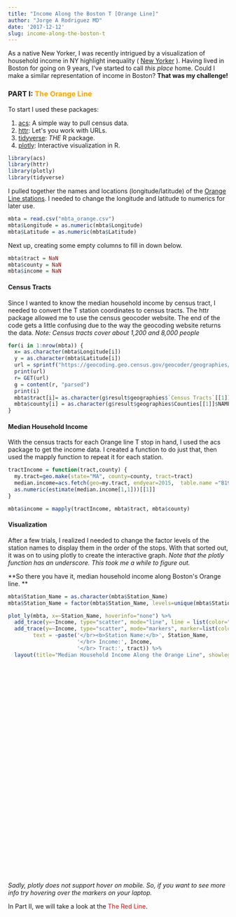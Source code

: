 ```yaml
---
title: "Income Along the Boston T [Orange Line]"
author: "Jorge A Rodriguez MD"
date: '2017-12-12'
slug: income-along-the-boston-t
---
```


As a native New Yorker, I was recently intrigued by a visualization of household income in NY highlight inequality ( [New Yorker](https://projects.newyorker.com/story/subway/) ). Having lived in Boston for going on 9 years, I've started to call *this place* home. Could I make a similar representation of income in Boston? **That was my challenge!** 

### PART I: <span style="color:orange">The Orange Line</span>

To start I used these packages:  
1. [acs](https://cran.r-project.org/web/packages/acs/index.html): A simple way to pull census data.  
2. [httr](https://cran.r-project.org/web/packages/httr/index.html): Let's you work with URLs.  
3. [tidyverse](https://www.tidyverse.org/): *THE* R package.  
4. [plotly](https://plot.ly/r/): Interactive visualization in R.

```r
library(acs)
library(httr)
library(plotly)
library(tidyverse)
```

I pulled together the names and locations (longitude/latitude) of the [Orange Line stations](../mbta_orange.csv). I needed to change the longitude and latitude to numerics for later use. 

```r
mbta = read.csv("mbta_orange.csv")
mbta$Longitude = as.numeric(mbta$Longitude)
mbta$Latitude = as.numeric(mbta$Latitude)
```

Next up, creating some empty columns to fill in down below. 

```r
mbta$tract = NaN
mbta$county = NaN
mbta$income = NaN
```

#### Census Tracts 
Since I wanted to know the median household income by census tract, I needed to convert the T station coordinates to census tracts. The httr package allowed me to use the census geocoder website. The end of the code gets a little confusing due to the way the geocoding website returns the data.
*Note: Census tracts cover about 1,200 and 8,000 people*

```r
for(i in 1:nrow(mbta)) {
  x= as.character(mbta$Longitude[i])
  y = as.character(mbta$Latitude[i])
  url = sprintf("https://geocoding.geo.census.gov/geocoder/geographies/coordinates?x=%s&y=%s&benchmark=4&vintage=4", x, y)
  print(url)
  r= GET(url)
  g = content(r, "parsed")
  print(i)
  mbta$tract[i]= as.character(g$result$geographies$`Census Tracts`[[1]][17]$TRACT[[1]])
  mbta$county[i] = as.character(g$result$geographies$Counties[[1]]$NAME[[1]])
}
```
#### Median Household Income
With the census tracts for each Orange line T stop in hand, I used the acs package to get the income data. I created a function to do just that, then used the mapply function to repeat it for each station.

```r
tractIncome = function(tract,county) {
  my.tract=geo.make(state="MA", county=county, tract=tract)
  median.income=acs.fetch(geo=my.tract, endyear=2015,  table.name ="B19013")
  as.numeric(estimate(median.income[1,1]))[[1]]
}

mbta$income = mapply(tractIncome, mbta$tract, mbta$county)
```



#### Visualization
After a few trials, I realized I needed to change the factor levels of the station names to display them in the order of the stops. With that sorted out, it was on to using plotly to create the interactive graph. *Note that the plotly function has an underscore. This took me a while to figure out.*

**So there you have it, median household income along Boston's Orange line. **

```r
mbta$Station_Name = as.character(mbta$Station_Name)
mbta$Station_Name = factor(mbta$Station_Name, levels=unique(mbta$Station_Name))

plot_ly(mbta, x=~Station_Name, hoverinfo="none") %>%
  add_trace(y=~Income, type="scatter", mode="line", line = list(color="orange", width=6)) %>%
  add_trace(y=~Income, type="scatter", mode="markers", marker=list(color="black", size=8), hoverinfo= 'text',
        text = ~paste('</br><b>Station Name:</b>', Station_Name,
                      '</br> Income:', Income,
                      '</br> Tract:', tract)) %>%
  layout(title="Median Household Income Along the Orange Line", showlegend=FALSE, xaxis=list(title="", tickangle=-90), yaxis=list(title="", range=c(0, 200000)), margin=list(b=160))
```

<!--html_preserve--><div id="409421f447ef" style="width:672px;height:480px;" class="plotly html-widget"></div>
<script type="application/json" data-for="409421f447ef">{"x":{"visdat":{"40943fee65e3":["function () ","plotlyVisDat"]},"cur_data":"40943fee65e3","attrs":{"40943fee65e3":{"x":{},"hoverinfo":"none","alpha":1,"sizes":[10,100],"y":{},"type":"scatter","mode":"line","line":{"color":"orange","width":6}},"40943fee65e3.1":{"x":{},"hoverinfo":"text","alpha":1,"sizes":[10,100],"y":{},"type":"scatter","mode":"markers","marker":{"color":"black","size":8},"text":{}}},"layout":{"margin":{"b":160,"l":60,"t":25,"r":10},"title":"Median Household Income Along the Orange Line","showlegend":false,"xaxis":{"domain":[0,1],"title":"","tickangle":-90,"type":"category","categoryorder":"array","categoryarray":["Oak Grove","Malden Center","Wellington","Assembly","Sullivan Square","Community College","North Station ","Haymarket","State Street","Downtown Crossing","Chinatown","Tufts Medical Center","Back Bay","Massachusetts Ave. ","Ruggles","Roxbury Crossing","Jackson Square","Stony Brook","Green Street","Forest Hills"]},"yaxis":{"domain":[0,1],"title":"","range":[0,200000]},"hovermode":"closest"},"source":"A","config":{"modeBarButtonsToAdd":[{"name":"Collaborate","icon":{"width":1000,"ascent":500,"descent":-50,"path":"M487 375c7-10 9-23 5-36l-79-259c-3-12-11-23-22-31-11-8-22-12-35-12l-263 0c-15 0-29 5-43 15-13 10-23 23-28 37-5 13-5 25-1 37 0 0 0 3 1 7 1 5 1 8 1 11 0 2 0 4-1 6 0 3-1 5-1 6 1 2 2 4 3 6 1 2 2 4 4 6 2 3 4 5 5 7 5 7 9 16 13 26 4 10 7 19 9 26 0 2 0 5 0 9-1 4-1 6 0 8 0 2 2 5 4 8 3 3 5 5 5 7 4 6 8 15 12 26 4 11 7 19 7 26 1 1 0 4 0 9-1 4-1 7 0 8 1 2 3 5 6 8 4 4 6 6 6 7 4 5 8 13 13 24 4 11 7 20 7 28 1 1 0 4 0 7-1 3-1 6-1 7 0 2 1 4 3 6 1 1 3 4 5 6 2 3 3 5 5 6 1 2 3 5 4 9 2 3 3 7 5 10 1 3 2 6 4 10 2 4 4 7 6 9 2 3 4 5 7 7 3 2 7 3 11 3 3 0 8 0 13-1l0-1c7 2 12 2 14 2l218 0c14 0 25-5 32-16 8-10 10-23 6-37l-79-259c-7-22-13-37-20-43-7-7-19-10-37-10l-248 0c-5 0-9-2-11-5-2-3-2-7 0-12 4-13 18-20 41-20l264 0c5 0 10 2 16 5 5 3 8 6 10 11l85 282c2 5 2 10 2 17 7-3 13-7 17-13z m-304 0c-1-3-1-5 0-7 1-1 3-2 6-2l174 0c2 0 4 1 7 2 2 2 4 4 5 7l6 18c0 3 0 5-1 7-1 1-3 2-6 2l-173 0c-3 0-5-1-8-2-2-2-4-4-4-7z m-24-73c-1-3-1-5 0-7 2-2 3-2 6-2l174 0c2 0 5 0 7 2 3 2 4 4 5 7l6 18c1 2 0 5-1 6-1 2-3 3-5 3l-174 0c-3 0-5-1-7-3-3-1-4-4-5-6z"},"click":"function(gd) { \n        // is this being viewed in RStudio?\n        if (location.search == '?viewer_pane=1') {\n          alert('To learn about plotly for collaboration, visit:\\n https://cpsievert.github.io/plotly_book/plot-ly-for-collaboration.html');\n        } else {\n          window.open('https://cpsievert.github.io/plotly_book/plot-ly-for-collaboration.html', '_blank');\n        }\n      }"}],"cloud":false},"data":[{"x":["Oak Grove","Malden Center","Wellington","Assembly","Sullivan Square","Community College","North Station ","Haymarket","State Street","Downtown Crossing","Chinatown","Tufts Medical Center","Back Bay","Massachusetts Ave. ","Ruggles","Roxbury Crossing","Jackson Square","Stony Brook","Green Street","Forest Hills"],"hoverinfo":["none","none","none","none","none","none","none","none","none","none","none","none","none","none","none","none","none","none","none","none"],"y":[81875,39934,72202,80455,121096,121096,81607,102277,102277,89855,89855,20905,98482,16993,16892,42585,20914,75873,77462,64116],"type":"scatter","mode":"line+lines","line":{"fillcolor":"rgba(31,119,180,1)","color":"orange","width":6},"xaxis":"x","yaxis":"y","frame":null},{"x":["Oak Grove","Malden Center","Wellington","Assembly","Sullivan Square","Community College","North Station ","Haymarket","State Street","Downtown Crossing","Chinatown","Tufts Medical Center","Back Bay","Massachusetts Ave. ","Ruggles","Roxbury Crossing","Jackson Square","Stony Brook","Green Street","Forest Hills"],"hoverinfo":["text","text","text","text","text","text","text","text","text","text","text","text","text","text","text","text","text","text","text","text"],"y":[81875,39934,72202,80455,121096,121096,81607,102277,102277,89855,89855,20905,98482,16993,16892,42585,20914,75873,77462,64116],"type":"scatter","mode":"markers","marker":{"fillcolor":"rgba(255,127,14,1)","color":"black","size":8,"line":{"color":"transparent"}},"text":["<\/br><b>Station Name:<\/b> Oak Grove <\/br> Income: 81875 <\/br> Tract: 341101","<\/br><b>Station Name:<\/b> Malden Center <\/br> Income: 39934 <\/br> Tract: 341300","<\/br><b>Station Name:<\/b> Wellington <\/br> Income: 72202 <\/br> Tract: 339801","<\/br><b>Station Name:<\/b> Assembly <\/br> Income: 80455 <\/br> Tract: 350103","<\/br><b>Station Name:<\/b> Sullivan Square <\/br> Income: 121096 <\/br> Tract: 40600","<\/br><b>Station Name:<\/b> Community College <\/br> Income: 121096 <\/br> Tract: 40600","<\/br><b>Station Name:<\/b> North Station  <\/br> Income: 81607 <\/br> Tract: 20303","<\/br><b>Station Name:<\/b> Haymarket <\/br> Income: 102277 <\/br> Tract: 30300","<\/br><b>Station Name:<\/b> State Street <\/br> Income: 102277 <\/br> Tract: 30300","<\/br><b>Station Name:<\/b> Downtown Crossing <\/br> Income: 89855 <\/br> Tract: 70101","<\/br><b>Station Name:<\/b> Chinatown <\/br> Income: 89855 <\/br> Tract: 70101","<\/br><b>Station Name:<\/b> Tufts Medical Center <\/br> Income: 20905 <\/br> Tract: 70200","<\/br><b>Station Name:<\/b> Back Bay <\/br> Income: 98482 <\/br> Tract: 70700","<\/br><b>Station Name:<\/b> Massachusetts Ave.  <\/br> Income: 16993 <\/br> Tract: 10405","<\/br><b>Station Name:<\/b> Ruggles <\/br> Income: 16892 <\/br> Tract: 80601","<\/br><b>Station Name:<\/b> Roxbury Crossing <\/br> Income: 42585 <\/br> Tract: 81400","<\/br><b>Station Name:<\/b> Jackson Square <\/br> Income: 20914 <\/br> Tract: 81300","<\/br><b>Station Name:<\/b> Stony Brook <\/br> Income: 75873 <\/br> Tract: 120301","<\/br><b>Station Name:<\/b> Green Street <\/br> Income: 77462 <\/br> Tract: 120400","<\/br><b>Station Name:<\/b> Forest Hills <\/br> Income: 64116 <\/br> Tract: 110103"],"xaxis":"x","yaxis":"y","frame":null}],"highlight":{"on":"plotly_click","persistent":false,"dynamic":false,"selectize":false,"opacityDim":0.2,"selected":{"opacity":1}},"base_url":"https://plot.ly"},"evals":["config.modeBarButtonsToAdd.0.click"],"jsHooks":{"render":[{"code":"function(el, x) { var ctConfig = crosstalk.var('plotlyCrosstalkOpts').set({\"on\":\"plotly_click\",\"persistent\":false,\"dynamic\":false,\"selectize\":false,\"opacityDim\":0.2,\"selected\":{\"opacity\":1}}); }","data":null}]}}</script><!--/html_preserve-->
*Sadly, plotly does not support hover on mobile. So, if you want to see more info try hovering over the markers on your laptop.*

In Part II, we will take a look at the <span style="color:red">The Red Line</span>.
